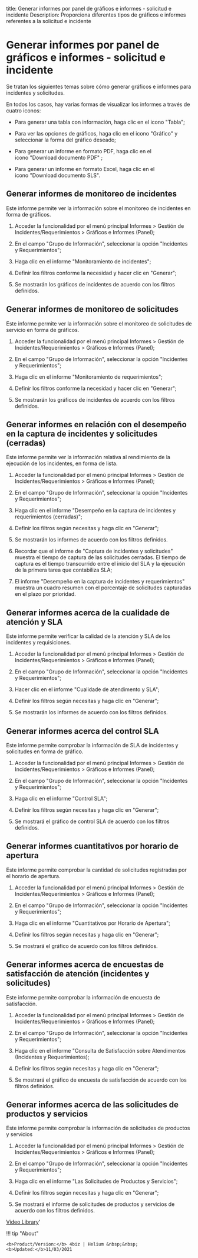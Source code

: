 title: Generar informes por panel de gráficos e informes - solicitud e incidente
Description: Proporciona diferentes tipos de gráficos e informes referentes a la solicitud e incidente
# Generar informes por panel de gráficos e informes - solicitud e incidente


Se tratan los siguientes temas sobre cómo generar gráficos e informes para
incidentes y solicitudes.

En todos los casos, hay varias formas de visualizar los informes a través de
cuatro iconos:

-   Para generar una tabla con información, haga clic en el icono "Tabla";

-   Para ver las opciones de gráficos, haga clic en el icono "Gráfico" y seleccionar la
    forma del gráfico deseado;

-   Para generar un informe en formato PDF, haga clic en el icono "Download documento PDF" ;

-   Para generar un informe en formato Excel, haga clic en el icono "Download documento SLS".

Generar informes de monitoreo de incidentes
------------

Este informe permite ver la información sobre el monitoreo de incidentes en
forma de gráficos.

1.  Acceder la funcionalidad por el menú principal Informes \> Gestión de
    Incidentes/Requerimientos \> Gráficos e Informes (Panel);

2.  En el campo "Grupo de Información", seleccionar la opción "Incidentes y
    Requerimientos";

3.  Haga clic en el informe "Monitoramiento de incidentes";

4.  Definir los filtros conforme la necesidad y hacer clic en "Generar";

5.  Se mostrarán los gráficos de incidentes de acuerdo con los filtros
    definidos.

Generar informes de monitoreo de solicitudes
--------------

Este informe permite ver la información sobre el monitoreo de solicitudes de
servicio en forma de gráficos.

1.  Acceder la funcionalidad por el menú principal Informes \> Gestión de
    Incidentes/Requerimientos \> Gráficos e Informes (Panel);

2.  En el campo "Grupo de Información", seleccionar la opción "Incidentes y
    Requerimientos";

3.  Haga clic en el informe "Monitoramiento de requerimientos";

4.  Definir los filtros conforme la necesidad y hacer clic en "Generar";

5.  Se mostrarán los gráficos de incidentes de acuerdo con los filtros
    definidos.

Generar informes en relación con el desempeño en la captura de incidentes y solicitudes (cerradas)
-------------------------------------------------------------------------------------------------------

Este informe permite ver la información relativa al rendimiento de la ejecución
de los incidentes, en forma de lista.


1.  Acceder la funcionalidad por el menú principal Informes \> Gestión de
    Incidentes/Requerimientos \> Gráficos e Informes (Panel);

2.  En el campo "Grupo de Información", seleccionar la opción "Incidentes y
    Requerimientos";

3.  Haga clic en el informe "Desempeño en la captura de incidentes y
    requerimientos (cerradas)";

4.  Definir los filtros según necesitas y haga clic en "Generar";

5.  Se mostrarán los informes de acuerdo con los filtros definidos.

6.  Recordar que el informe de "Captura de incidentes y solicitudes" muestra el
    tiempo de captura de las solicitudes cerradas. El tiempo de captura es el
    tiempo transcurrido entre el inicio del SLA y la ejecución de la primera
    tarea que contabiliza SLA;

7.  El informe "Desempeño en la captura de incidentes y requerimientos" muestra
    un cuadro resumen con el porcentaje de solicitudes capturadas en el plazo
    por prioridad.

Generar informes acerca de la cualidade de atención y SLA
-------------------------------------------------------------

Este informe permite verificar la calidad de la atención y SLA de los incidentes
y requisiciones.

1.  Acceder la funcionalidad por el menú principal Informes \> Gestión de
    Incidentes/Requerimientos \> Gráficos e Informes (Panel);

2.  En el campo "Grupo de Información", seleccionar la opción "Incidentes y
    Requerimientos";

3.  Hacer clic en el informe "Cualidade de atendimento y SLA";

4.  Definir los filtros según necesitas y haga clic en "Generar";

5.  Se mostrarán los informes de acuerdo con los filtros definidos.

Generar informes acerca del control SLA
-------------------------------------------

Este informe permite comprobar la información de SLA de incidentes y solicitudes
en forma de gráfico.

1.  Acceder la funcionalidad por el menú principal Informes \> Gestión de
    Incidentes/Requerimientos \> Gráficos e Informes (Panel);

2.  En el campo "Grupo de Información", seleccionar la opción "Incidentes y
    Requerimientos";

3.  Haga clic en el informe "Control SLA";

4.  Definir los filtros según necesitas y haga clic en "Generar";

5.  Se mostrará el gráfico de control SLA de acuerdo con los filtros definidos.

Generar informes cuantitativos por horario de apertura
----------------------------------------------------------

Este informe permite comprobar la cantidad de solicitudes registradas por el
horario de apertura.

1.  Acceder la funcionalidad por el menú principal Informes \> Gestión de
    Incidentes/Requerimientos \> Gráficos e Informes (Panel);

2.  En el campo "Grupo de Información", seleccionar la opción "Incidentes y
    Requerimientos";

3.  Haga clic en el informe "Cuantitativos por Horario de Apertura";

4.  Definir los filtros según necesitas y haga clic en "Generar";

5.  Se mostrará el gráfico de acuerdo con los filtros definidos.

Generar informes acerca de encuestas de satisfacción de atención (incidentes y solicitudes)
-----------------------------------------------------------------------------------------------

Este informe permite comprobar la información de encuesta de satisfacción.

1.  Acceder la funcionalidad por el menú principal Informes \> Gestión de
    Incidentes/Requerimientos \> Gráficos e Informes (Panel);

2.  En el campo "Grupo de Información", seleccionar la opción "Incidentes y
    Requerimientos";

3.  Haga clic en el informe "Consulta de Satisfacción sobre Atendimentos
    (Incidentes y Requerimientos);

4.  Definir los filtros según necesitas y haga clic en "Generar";

5.  Se mostrará el gráfico de encuesta de satisfacción de acuerdo con los
    filtros definidos.

Generar informes acerca de las solicitudes de productos y servicios
-----------------------------------------------------------------------

Este informe permite comprobar la información de solicitudes de productos y
servicios

1.  Acceder la funcionalidad por el menú principal Informes \> Gestión de
    Incidentes/Requerimientos \> Gráficos e Informes (Panel);

2.  En el campo "Grupo de Información", seleccionar la opción "Incidentes y
    Requerimientos";

3.  Haga clic en el informe "Las Solicitudes de Productos y Servicios";

4.  Definir los filtros según necesitas y haga clic en "Generar";

5.  Se mostrará el informe de solicitudes de productos y servicios de acuerdo
    con los filtros definidos.


<i class='fa fa-youtube-play  fa-2x' style='color:#97ce17;vertical-align: middle;'> </i> [Video Library](https://www.youtube.com/playlist?list=PLB5qK2uzf2ROl8PJLi-kszYhGzr17uvz-)'

!!! tip "About"

    <b>Product/Version:</b> 4biz | Helium &nbsp;&nbsp;
    <b>Updated:</b>11/03/2021

